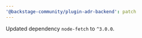```yaml
---
'@backstage-community/plugin-adr-backend': patch
---
```


Updated dependency `node-fetch` to `^3.0.0`.
